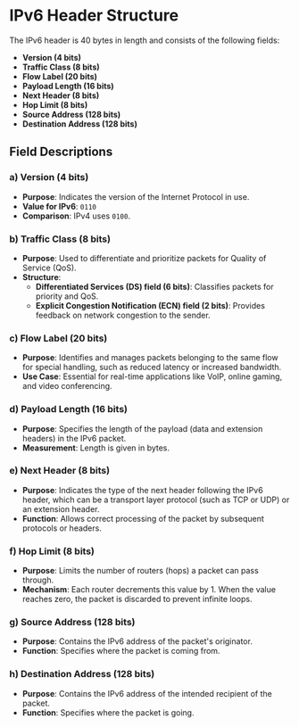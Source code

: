 # IPv6 Header Structure

The IPv6 header is 40 bytes in length and consists of the following fields:

- **Version (4 bits)**
- **Traffic Class (8 bits)**
- **Flow Label (20 bits)**
- **Payload Length (16 bits)**
- **Next Header (8 bits)**
- **Hop Limit (8 bits)**
- **Source Address (128 bits)**
- **Destination Address (128 bits)**

## Field Descriptions

### a) Version (4 bits)
- **Purpose**: Indicates the version of the Internet Protocol in use.
- **Value for IPv6**: `0110`
- **Comparison**: IPv4 uses `0100`.

### b) Traffic Class (8 bits)
- **Purpose**: Used to differentiate and prioritize packets for Quality of Service (QoS).
- **Structure**:
  - **Differentiated Services (DS) field (6 bits)**: Classifies packets for priority and QoS.
  - **Explicit Congestion Notification (ECN) field (2 bits)**: Provides feedback on network congestion to the sender.

### c) Flow Label (20 bits)
- **Purpose**: Identifies and manages packets belonging to the same flow for special handling, such as reduced latency or increased bandwidth.
- **Use Case**: Essential for real-time applications like VoIP, online gaming, and video conferencing.

### d) Payload Length (16 bits)
- **Purpose**: Specifies the length of the payload (data and extension headers) in the IPv6 packet.
- **Measurement**: Length is given in bytes.

### e) Next Header (8 bits)
- **Purpose**: Indicates the type of the next header following the IPv6 header, which can be a transport layer protocol (such as TCP or UDP) or an extension header.
- **Function**: Allows correct processing of the packet by subsequent protocols or headers.

### f) Hop Limit (8 bits)
- **Purpose**: Limits the number of routers (hops) a packet can pass through.
- **Mechanism**: Each router decrements this value by 1. When the value reaches zero, the packet is discarded to prevent infinite loops.

### g) Source Address (128 bits)
- **Purpose**: Contains the IPv6 address of the packet's originator.
- **Function**: Specifies where the packet is coming from.

### h) Destination Address (128 bits)
- **Purpose**: Contains the IPv6 address of the intended recipient of the packet.
- **Function**: Specifies where the packet is going.

